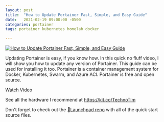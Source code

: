 ```yaml
---
layout: post
title:  "How to Update Portainer Fast, Simple, and Easy Guide"
date:   2021-02-19 09:00:00 -0500
categories: portainer
tags: portainer kubernetes homelab docker

---
```


[![How to Update Portainer Fast, Simple, and Easy Guide](https://img.youtube.com/vi/M365jgJ0O2E/0.jpg)](https://www.youtube.com/watch?v=M365jgJ0O2E" "How to Update Portainer Fast, Simple, and Easy Guide")

Updating Portainer is easy, if you know how.  In this quick no fluff video, I will show you how to update any version of Portainer.  This guide can be used for installing it too.  Portainer is a container management system for Docker, Kubernetes, Swarm, and Azure ACI.  Portainer is free and open source.

[Watch Video](https://www.youtube.com/watch?v=M365jgJ0O2E)

See all the hardware I recommend at <https://kit.co/TechnoTim>

Don't forget to check out the [🚀Launchpad repo](https://l.technotim.live/quick-start) with all of the quick start source files.